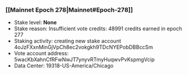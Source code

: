 ### [[Mainnet Epoch 278|Mainnet#Epoch-278]]
* Stake level: **None**
* Stake reason: Insufficient vote credits: 48991 credits earned in epoch 277
* Staking activity: creating new stake account 4oJzFXxnMinGjVpCh8ec2vokgkh9TDcNYEPobDBBccSm
* Vote account address: 5wacKbXahnCfRFwNwJT7ynyvRTmyHuqwvPvKspmgVcip
* Data Center: 19318-US-America/Chicago